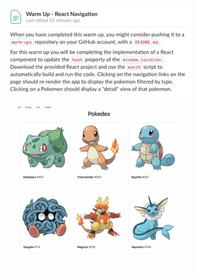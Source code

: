 ![screengrab of instructions](https://raw.githubusercontent.com/taylorjosephgriffin/warm-ups/master/warm-up24/warm-up-instructions/Untitled.jpeg?raw=true)

![screengrab of instructions](https://raw.githubusercontent.com/taylorjosephgriffin/warm-ups/master/warm-up24/warm-up-instructions/ReactNavigation.gif?raw=true)
